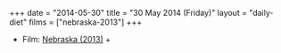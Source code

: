 +++
date = "2014-05-30"
title = "30 May 2014 (Friday)"
layout = "daily-diet"
films = ["nebraska-2013"]
+++

<ul>
<li class="entry Film">Film: <a href="/films/nebraska-2013">Nebraska (2013)</a> +</li>
</ul>